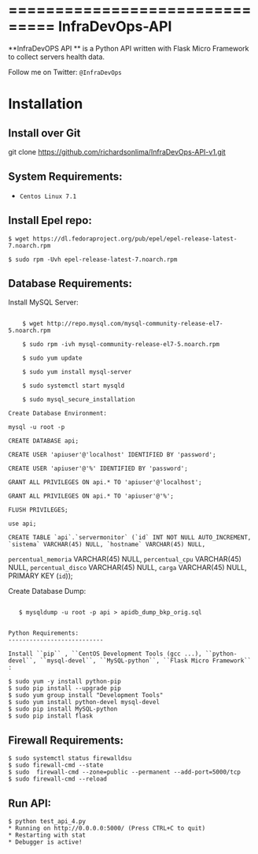 ===============================
InfraDevOps-API
===============================

**InfraDevOPS API ** is a Python API written with Flask Micro Framework to collect servers health data.

Follow me on Twitter: `@InfraDevOps`

Installation
============

Install over Git
---------------------------

git clone https://github.com/richardsonlima/InfraDevOps-API-v1.git 


System Requirements:
---------------------------
- ``Centos Linux 7.1`` 

Install Epel repo:
---------------------------

    $ wget https://dl.fedoraproject.org/pub/epel/epel-release-latest-7.noarch.rpm
   
    $ sudo rpm -Uvh epel-release-latest-7.noarch.rpm
   
Database Requirements:
---------------------------

Install MySQL Server:
````````

    $ wget http://repo.mysql.com/mysql-community-release-el7-5.noarch.rpm
   
    $ sudo rpm -ivh mysql-community-release-el7-5.noarch.rpm
   
    $ sudo yum update
   
    $ sudo yum install mysql-server
   
    $ sudo systemctl start mysqld
   
    $ sudo mysql_secure_installation

Create Database Environment:
````````    

    mysql -u root -p
    
    CREATE DATABASE api;
    
    CREATE USER 'apiuser'@'localhost' IDENTIFIED BY 'password';
    
    CREATE USER 'apiuser'@'%' IDENTIFIED BY 'password';
    
    GRANT ALL PRIVILEGES ON api.* TO 'apiuser'@'localhost';
  
    GRANT ALL PRIVILEGES ON api.* TO 'apiuser'@'%';
  
    FLUSH PRIVILEGES;
  
    use api;
    
    CREATE TABLE `api`.`servermonitor` (`id` INT NOT NULL AUTO_INCREMENT, `sistema` VARCHAR(45) NULL, `hostname` VARCHAR(45) NULL, 
  `percentual_memoria` VARCHAR(45) NULL, `percentual_cpu` VARCHAR(45) NULL, `percentual_disco` VARCHAR(45) NULL, 
  `carga` VARCHAR(45) NULL, PRIMARY KEY (`id`));

Create Database Dump:
````````    
  
   $ mysqldump -u root -p api > apidb_dump_bkp_orig.sql


Python Requirements:
---------------------------

Install ``pip`` , ``CentOS Development Tools (gcc ...), ``python-devel``, ``mysql-devel``, ``MySQL-python``, ``Flask Micro Framework`` :
````````    

    $ sudo yum -y install python-pip
    $ sudo pip install --upgrade pip
    $ sudo yum group install "Development Tools"
    $ sudo yum install python-devel mysql-devel
    $ sudo pip install MySQL-python
    $ sudo pip install flask

Firewall Requirements:
---------------------------

    $ sudo systemctl status firewalldsu
    $ sudo firewall-cmd --state 
    $ sudo  firewall-cmd --zone=public --permanent --add-port=5000/tcp
    $ sudo firewall-cmd --reload

Run API:
---------------------------

    $ python test_api_4.py
    * Running on http://0.0.0.0:5000/ (Press CTRL+C to quit)
    * Restarting with stat
    * Debugger is active!
